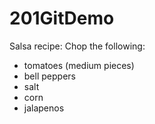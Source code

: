 # 201GitDemo

Salsa recipe:
Chop the following:
* tomatoes (medium pieces)
* bell peppers
* salt
* corn
* jalapenos
